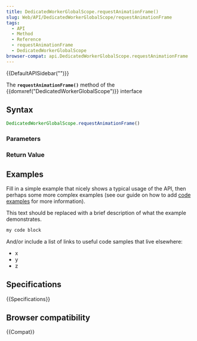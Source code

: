 ```yaml
---
title: DedicatedWorkerGlobalScope.requestAnimationFrame()
slug: Web/API/DedicatedWorkerGlobalScope/requestAnimationFrame
tags:
  - API
  - Method
  - Reference
  - requestAnimationFrame
  - DedicatedWorkerGlobalScope
browser-compat: api.DedicatedWorkerGlobalScope.requestAnimationFrame
---
```

{{DefaultAPISidebar("")}}

The **`requestAnimationFrame()`** method of the {{domxref("DedicatedWorkerGlobalScope")}} interface 

## Syntax

```js
DedicatedWorkerGlobalScope.requestAnimationFrame()
```

### Parameters



### Return Value



## Examples

Fill in a simple example that nicely shows a typical usage of the API, then perhaps some more complex examples (see our guide on how to add [code examples](/en-US/docs/MDN/Contribute/Structures/Code_examples) for more information).

This text should be replaced with a brief description of what the example demonstrates.

```js
my code block
```

And/or include a list of links to useful code samples that live elsewhere:

*   x
*   y
*   z

## Specifications

{{Specifications}}

## Browser compatibility

{{Compat}}

